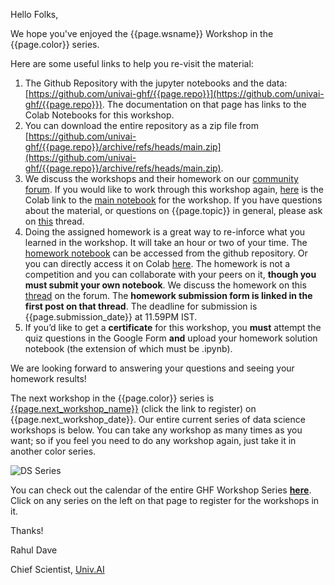 Hello Folks,

We hope you've enjoyed the {{page.wsname}} Workshop in the {{page.color}} series.

Here are some useful links to help you re-visit the material:

1. The  Github Repository with the jupyter notebooks and the data: [https://github.com/univai-ghf/{{page.repo}}](https://github.com/univai-ghf/{{page.repo}}). The documentation on that page has links to the Colab Notebooks for this workshop.
2. You can download the entire repository as a zip file from [https://github.com/univai-ghf/{{page.repo}}/archive/refs/heads/main.zip](https://github.com/univai-ghf/{{page.repo}}/archive/refs/heads/main.zip).
3. We discuss the workshops and their homework on our [community forum](https://discourse.univ.ai). If you would like to work through this workshop again, [here](https://colab.research.google.com/github/univai-ghf/{{page.repo}}/blob/main/{{page.main_notebook_file}}) is the Colab link to the [main notebook](https://github.com/univai-ghf/{{page.repo}}/blob/main/{{page.main_notebook_file}}) for the workshop. If you have questions about the material, or questions on {{page.topic}} in general, please ask on [this]({{page.thread_main}}) thread.
4. Doing the assigned homework is a great way to re-inforce what you learned in the workshop. It will take an hour or two of your time. The [homework notebook](https://github.com/univai-ghf/{{page.repo}}/blob/main/{{page.homework_notebook_file}}) can be accessed from the github repository. Or you can directly access it on Colab [here](https://colab.research.google.com/github/univai-ghf/{{page.repo}}/blob/main/{{page.homework_notebook_file}}). The homework is not a competition and you can collaborate with your peers on it, **though you must submit your own notebook**. We discuss the homework on this [thread]({{page.thread_homework}}) on the forum. The **homework submission form is linked in the first post on that thread**. The deadline for submission is  {{page.submission_date}} at 11.59PM IST. 
5. If you’d like to get a **certificate** for this workshop, you **must** attempt the quiz questions in the Google Form **and** upload your homework solution notebook (the extension of which must be .ipynb). 

We are looking forward to answering your questions and seeing your homework results!

The next workshop in the {{page.color}} series is [{{page.next_workshop_name}}]({{page.next_workshop_link}}) (click the link to register) on {{page.next_workshop_date}}. Our entire current series of data science workshops is below. You can take any workshop as many times as you want; so if you feel you need to do any workshop again, just take it in another color series.

![DS Series](https://github.com/univai-ghf/ghfmedia/raw/main/images/ds-series.png)

You can check out the calendar of the entire GHF Workshop Series [ **here**](https://community.univ.ai/sequences/). Click on any series on the left on that page to register for the workshops in it.

Thanks!

Rahul Dave

Chief Scientist, [Univ.AI](https://univ.ai/)
